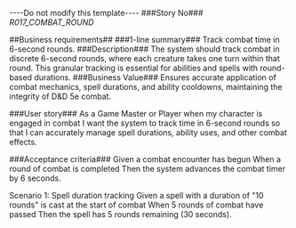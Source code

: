 ----Do not modify this template----
###Story No###
*R017_COMBAT_ROUND*

##Business requirements##
###1-line summary###
Track combat time in 6-second rounds.
###Description###
The system should track combat in discrete 6-second rounds, where each creature takes one turn within that round. This granular tracking is essential for abilities and spells with round-based durations.
###Business Value###
Ensures accurate application of combat mechanics, spell durations, and ability cooldowns, maintaining the integrity of D&D 5e combat.

###User story###
As a Game Master or Player
when my character is engaged in combat
I want the system to track time in 6-second rounds
so that I can accurately manage spell durations, ability uses, and other combat effects.

###Acceptance criteria###
Given a combat encounter has begun
When a round of combat is completed
Then the system advances the combat timer by 6 seconds.

Scenario 1: Spell duration tracking
Given a spell with a duration of "10 rounds" is cast at the start of combat
When 5 rounds of combat have passed
Then the spell has 5 rounds remaining (30 seconds).